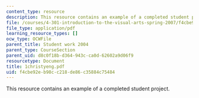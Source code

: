 ```yaml
---
content_type: resource
description: This resource contains an example of a completed student project.
file: /courses/4-301-introduction-to-the-visual-arts-spring-2007/f4cbe92eb98cc218de86c35884c75484_1christyeng.pdf
file_type: application/pdf
learning_resource_types: []
ocw_type: OCWFile
parent_title: Student work 2004
parent_type: CourseSection
parent_uid: d8c0f18b-d364-943c-ca0d-62602a9d06f9
resourcetype: Document
title: 1christyeng.pdf
uid: f4cbe92e-b98c-c218-de86-c35884c75484
---
```

This resource contains an example of a completed student project.

